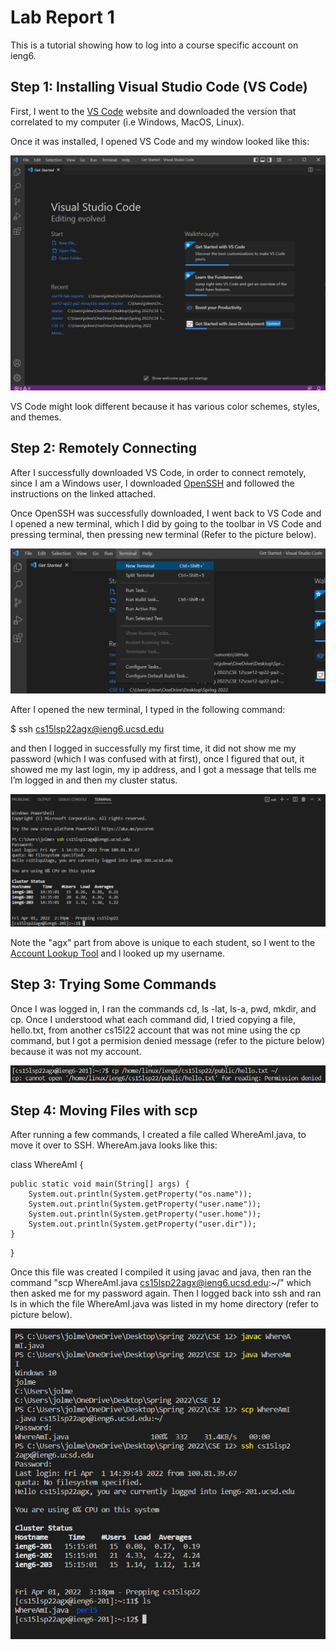 # Lab Report 1

This is a tutorial showing how to log into a course specific account on ieng6.

## Step 1: Installing Visual Studio Code (VS Code) 

First, I went to the [VS Code](https://code.visualstudio.com) website and downloaded the version that correlated to my computer (i.e Windows, MacOS, Linux).

Once it was installed, I opened VS Code and my window looked like this:

![Image](LabReport1Step1.png)


VS Code might look different because it has various color schemes, styles, and themes.


## Step 2: Remotely Connecting

After I successfully downloaded VS Code, in order to connect remotely, since I am a Windows user, I downloaded [OpenSSH](https://docs.microsoft.com/en-us/windows-server/administration/openssh/openssh_install_firstuse) and followed the instructions on the linked attached.  

Once OpenSSH was successfully downloaded, I went back to VS Code and I opened a new terminal, which I did by going to the toolbar in VS Code and pressing terminal, then pressing new terminal (Refer to the picture below).

![Image](LabReport1Step2pt1.png)

After I opened the new terminal, I typed in the following command: 

$ ssh cs15lsp22agx@ieng6.ucsd.edu

and then I logged in successfully my first time, it did not show me my password (which I was confused with at first), once I figured that out, it showed me my last login, my ip address, and I got a message that tells me I’m logged in and then my cluster status.

![Image](lab1pt4.png)

Note the "agx" part from above is unique to each student, so I went to the [Account Lookup Tool](https://sdacs.ucsd.edu/~icc/index.php)  and l looked up my username.


## Step 3: Trying Some Commands

Once I was logged in, I ran the commands cd, ls -lat, ls-a, pwd, mkdir, and cp. Once I understood what each command did, I tried copying a file, hello.txt, from another cs15l22 account that was not mine using the cp command, but I got a permision denied message (refer to the picture below) because it was not my account.


![Image](lab1pt5.png)


## Step 4: Moving Files with scp

After running a few commands, I created a file called WhereAmI.java, to move it over to SSH. WhereAm.java looks like this:


class WhereAmI {

    public static void main(String[] args) {
        System.out.println(System.getProperty("os.name"));
        System.out.println(System.getProperty("user.name"));
        System.out.println(System.getProperty("user.home"));
        System.out.println(System.getProperty("user.dir"));
    }
}

Once this file was created I compiled it using javac and java, then ran the command "scp WhereAmI.java cs15lsp22agx@ieng6.ucsd.edu:~/" which then asked me for my password again. Then I logged back into ssh and ran ls in which the file WhereAmI.java was listed in my home directory (refer to picture below).

![Image](lab1pt.6.png)











